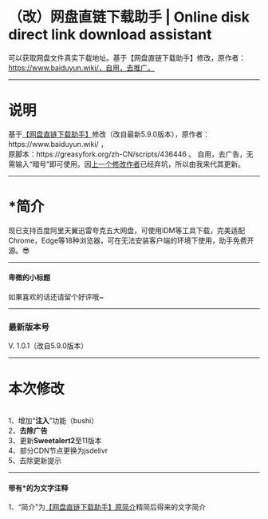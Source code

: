 # （改）网盘直链下载助手 | Online disk direct link download assistant
可以获取网盘文件真实下载地址。基于【网盘直链下载助手】修改，原作者：https://www.baiduyun.wiki/，自用，去推广。

<hr><h1>说明</h1>
基于<a href="https://www.baiduyun.wiki/" rel="nofollow">【网盘直链下载助手】</a>修改（改自最新5.9.0版本），原作者：https://www.baiduyun.wiki/ ，<br>
原脚本：https://greasyfork.org/zh-CN/scripts/436446 。
自用，去广告，无需输入“暗号”即可使用。因<a href="https://greasyfork.org/zh-CN/scripts/422818" rel="nofollow">上一个修改作者</a>已经弃坑，所以由我来代其更新。
<br><hr>
<h1>*简介</h1>
现已支持百度阿里天翼迅雷夸克五大网盘，可使用IDM等工具下载，完美适配Chrome，Edge等18种浏览器，可在无法安装客户端的环境下使用，助手免费开源。😎
<br><hr>
<h4>卑微的小标题</h4>
如果喜欢的话还请留个好评哦~
<br><hr>
<h3>最新版本号</h3>
V. 1.0.1（改自5.9.0版本）
<br><hr>
<h1>本次修改</h1>
<br>1、增加“<b>注入</b>”功能（bushi）
<br>2、<b>去除广告</b>
<br>3、更新<b>Sweetalert2</b>至11版本
<br>4、部分CDN节点更换为jsdelivr
<br>5、去除更新提示
<br><hr>
<h4>带有*的为文字注释</h4>
1、“简介”为<a href="https://greasyfork.org/zh-CN/scripts/436446" rel="nofollow">【网盘直链下载助手】原简介</a>精简后得来的文字简介

